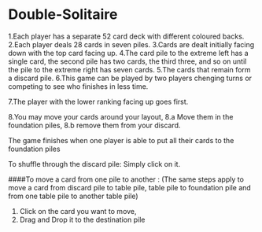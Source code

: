 # Double-Solitaire

1.Each player has a separate 52 card deck with different coloured backs.
2.Each player deals 28 cards in seven piles.
3.Cards are dealt initially facing down with the top card facing up.
4.The card pile to the extreme left has a single card, the second pile has two cards, the third three, and so on until the pile to the extreme right has seven cards. 
5.The cards that remain form a discard pile.
6.This game can be played by two players chenging turns or competing to see who finishes in less time.

7.The player with the lower ranking facing up goes first.

8.You may move your cards around your layout, 
8.a Move them in the foundation piles,
8.b remove them from your discard.  

The game finishes when one player is able to put all their cards to the foundation piles 
 
To shuffle through the discard pile:
Simply click on it.

####To move a card from one pile to another :
(The same steps apply to move a card from discard pile to table pile, table pile to foundation pile and from one table pile to another table pile) 
1. Click on the card you want to move, 
2. Drag and Drop it to the destination pile
